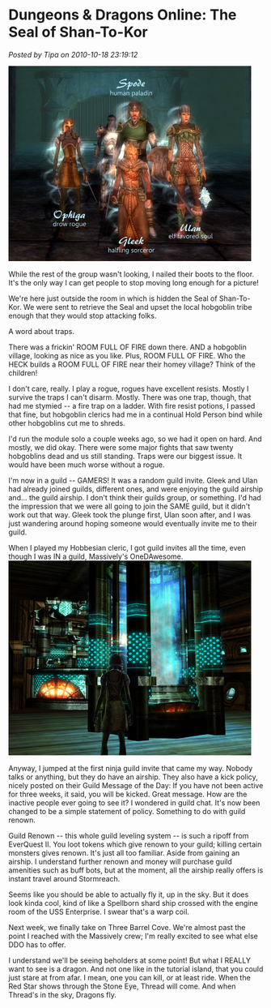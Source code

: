 # Dungeons & Dragons Online: The Seal of Shan-To-Kor

*Posted by Tipa on 2010-10-18 23:19:12*

[![](../uploads/2010/10/dndclient-2010-10-18-00-40-03-40.jpg "Group Portrait")](../uploads/2010/10/dndclient-2010-10-18-00-40-03-40.jpg)

While the rest of the group wasn't looking, I nailed their boots to the floor. It's the only way I can get people to stop moving long enough for a picture!

We're here just outside the room in which is hidden the Seal of Shan-To-Kor. We were sent to retrieve the Seal and upset the local hobgoblin tribe enough that they would stop attacking folks. 

A word about traps.

There was a frickin' ROOM FULL OF FIRE down there. AND a hobgoblin village, looking as nice as you like. Plus, ROOM FULL OF FIRE. Who the HECK builds a ROOM FULL OF FIRE near their homey village? Think of the children!

I don't care, really. I play a rogue, rogues have excellent resists. Mostly I survive the traps I can't disarm. Mostly. There was one trap, though, that had me stymied -- a fire trap on a ladder. With fire resist potions, I passed that fine, but hobgoblin clerics had me in a continual Hold Person bind while other hobgoblins cut me to shreds.

I'd run the module solo a couple weeks ago, so we had it open on hard. And mostly, we did okay. There were some major fights that saw twenty hobgoblins dead and us still standing. Traps were our biggest issue. It would have been much worse without a rogue.

I'm now in a guild -- GAMERS! It was a random guild invite. Gleek and Ulan had already joined guilds, different ones, and were enjoying the guild airship and... the guild airship. I don't think their guilds group, or something. I'd had the impression that we were all going to join the SAME guild, but it didn't work out that way. Gleek took the plunge first, Ulan soon after, and I was just wandering around hoping someone would eventually invite me to their guild.

When I played my Hobbesian cleric, I got guild invites all the time, even though I was IN a guild, Massively's OneDAwesome.
[![](../uploads/2010/10/dndclient-2010-10-18-23-12-58-38.jpg "Engine room for the guild airship")](../uploads/2010/10/dndclient-2010-10-18-23-12-58-38.jpg)

Anyway, I jumped at the first ninja guild invite that came my way. Nobody talks or anything, but they do have an airship. They also have a kick policy, nicely posted on their Guild Message of the Day: If you have not been active for three weeks, it said, you will be kicked. Great message. How are the inactive people ever going to see it? I wondered in guild chat. It's now been changed to be a simple statement of policy. Something to do with guild renown.

Guild Renown -- this whole guild leveling system -- is such a ripoff from EverQuest II. You loot tokens which give renown to your guild; killing certain monsters gives renown. It's just all too familiar. Aside from gaining an airship. I understand further renown and money will purchase guild amenities such as buff bots, but at the moment, all the airship really offers is instant travel around Stormreach.

Seems like you should be able to actually fly it, up in the sky. But it does look kinda cool, kind of like a Spellborn shard ship crossed with the engine room of the USS Enterprise. I swear that's a warp coil.

Next week, we finally take on Three Barrel Cove. We're almost past the point I reached with the Massively crew; I'm really excited to see what else DDO has to offer.

I understand we'll be seeing beholders at some point! But what I REALLY want to see is a dragon. And not one like in the tutorial island, that you could just stare at from afar. I mean, one you can kill, or at least ride. When the Red Star shows through the Stone Eye, Thread will come. And when Thread's in the sky, Dragons fly.

